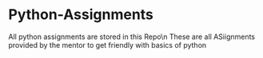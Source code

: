 # Python-Assignments
All python assignments are stored in this Repo\n
These are all ASiignments provided by the mentor to get friendly with basics of python 

